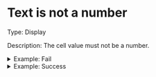 # Text is not a number

Type: Display

Description: The cell value must not be a number.

<details>

<summary>Example: Fail</summary>

* Cell value: 12.5a
* Result: Rule fails - Cell value contains non-numeric character "a"

</details>

<details>

<summary>Example: Success</summary>

* Cell value: 12.5
* Result: Rule succeeds - Cell value contains only numeric characters

</details>

